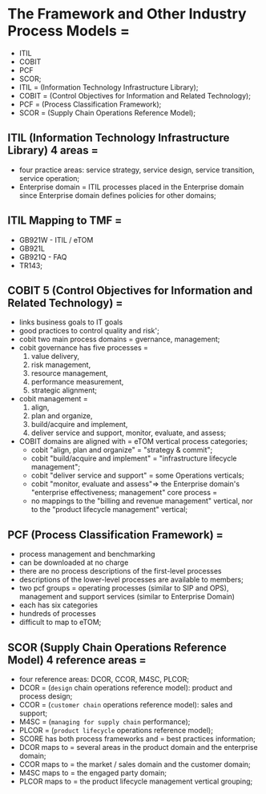 # The Framework and Other Industry Process Models = 
- ITIL 
- COBIT
- PCF 
- SCOR;
- ITIL = (Information Technology Infrastructure Library);
- COBIT =  (Control Objectives for Information and Related Technology);
- PCF = (Process Classification Framework);
- SCOR = (Supply Chain Operations Reference Model);

## ITIL (Information Technology Infrastructure Library) 4 areas =
- four practice areas: service strategy, service design, service transition, service operation;
- Enterprise domain = ITIL processes placed in the Enterprise domain since Enterprise domain defines policies for other domains;
## ITIL Mapping to TMF = 
- GB921W - ITIL / eTOM
- GB921L
- GB921Q - FAQ
- TR143;

## COBIT 5 (Control Objectives for Information and Related Technology) =
- links business goals to IT goals
- good practices to control quality and risk';
- cobit two main process domains = gvernance, management;
- cobit governance has five processes =
    1. value delivery, 
    2. risk management, 
    3. resource management, 
    4. performance measurement, 
    5. strategic alignment;
- cobit management =
    1. align, 
    2. plan and organize, 
    3. build/acquire and implement, 
    4. deliver service and support, monitor, evaluate, and assess;
- COBIT domains are aligned with = eTOM vertical process categories;
    - cobit "align, plan and organize" = "strategy & commit";
    - cobit "build/acquire and implement" = "infrastructure lifecycle management";
    - cobit "deliver service and support" = some Operations verticals;
    - cobit "monitor, evaluate and assess"=> the Enterprise domain's "enterprise effectiveness; management" core process =
    - no mappings to the "billing and revenue management" vertical, nor to the "product lifecycle management" vertical;

## PCF (Process Classification Framework) =
- process management and benchmarking
- can be downloaded at no charge
- there are no process descriptions of the first-level processes
- descriptions of the lower-level processes are available to members;
- two pcf groups = operating processes (similar to SIP and OPS), management and support services (similar to Enterprise Domain)
- each has six categories
- hundreds of processes
- difficult to map to eTOM;

## SCOR (Supply Chain Operations Reference Model) 4 reference areas =
- four reference areas: DCOR, CCOR, M4SC, PLCOR;
- DCOR = (`design` chain operations reference model): product and process design;
- CCOR = (`customer chain` operations reference model): sales and support;
- M4SC = (`managing for supply chain` performance);
- PLCOR = (`product lifecycle` operations reference model);
- SCORE has both process frameworks and = best practices information;
- DCOR maps to = several areas in the product domain and the enterprise domain;
- CCOR maps to = the market / sales domain and the customer domain;
- M4SC maps to = the engaged party domain;
- PLCOR maps to = the product lifecycle management vertical grouping;
